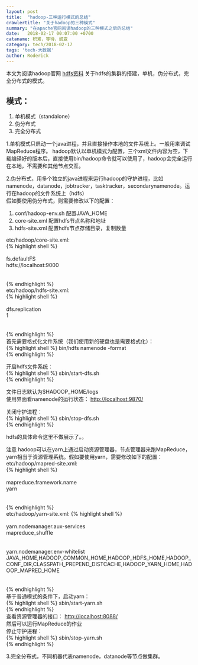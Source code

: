 ```yaml
---
layout: post
title:  "hadoop-三种运行模式的总结"
crawlertitle: "关于hadoop的三种模式"
summary: "在apache官网阅读hadoop的三种模式之后的总结"
date:   2018-02-17 00:07:00 +0700
cataname: 积累，等待，蜕变
category: tech/2018-02-17
tags: 'tech-大数据'
author: Roderick
---
```

本文为阅读hadoop官网 [hdfs资料](http://hadoop.apache.org/docs/current/hadoop-project-dist/hadoop-common/SingleCluster.html "hdfs资料") 关于hdfs的集群的搭建，单机，伪分布式，完全分布式的模式。


## 模式： ##
1. 单机模式（standalone）  
2. 伪分布式  
3. 完全分布式  

1.单机模式只启动一个java进程，并且直接操作本地的文件系统上。一般用来调试MapReduce程序。
hadoop默认以单机模式为配置，三个xml文件内容为空，下载编译好的版本后，直接使用bin/hadoop命令就可以使用了，hadoop会完全运行在本地，不需要和其他节点交互。  

2.伪分布式，用多个独立的java进程来运行hadoop的守护进程，比如namenode，datanode，jobtracker，tasktracker，secondarynamenode。运行在hadoop的文件系统上（hdfs）  
假如要使用伪分布式，则需要修改以下的配置：  
1. conf/hadoop-env.sh 配置JAVA_HOME  
2. core-site.xml 配置hdfs节点名称和地址  
3. hdfs-site.xml 配置hdfs节点存储目录，复制数量  

etc/hadoop/core-site.xml:  
{% highlight shell %}
<configuration>  
    <property>  
        <name>fs.defaultFS</name>  
        <value>hdfs://localhost:9000</value>  
    </property>  
</configuration>  
{% endhighlight %}  
etc/hadoop/hdfs-site.xml:  
{% highlight shell %}
<configuration>  
    <property>  
        <name>dfs.replication</name>  
        <value>1</value>  
    </property>  
</configuration>  
{% endhighlight %}  
首先需要格式化文件系统（我们使用新的硬盘也是需要格式化）：  
{% highlight shell %}
bin/hdfs namenode -format  
{% endhighlight %}  

开启hdfs文件系统：  
{% highlight shell %}
sbin/start-dfs.sh  
{% endhighlight %}  

文件日志默认为$HADOOP_HOME/logs  
使用界面看namenode的运行状态： [http://localhost:9870/](http://localhost:9870/ "http://localhost:9870/")  

关闭守护进程：  
{% highlight shell %}
sbin/stop-dfs.sh  
{% endhighlight %}  

hdfs的具体命令这里不做展示了。。

注意
hadoop可以在yarn上通过启动资源管理器，节点管理器来跑MapReduce，yarn相当于资源管理系统。假如要使用yarn，需要修改如下的配置：  
etc/hadoop/mapred-site.xml:  
{% highlight shell %}
<configuration>  
	<property>  
		<name>mapreduce.framework.name</name>  
		<value>yarn</value>  
	</property>  
</configuration>  
{% endhighlight %}   
etc/hadoop/yarn-site.xml:
{% highlight shell %}
<configuration>  
	<property>  
		<name>yarn.nodemanager.aux-services</name>  
		<value>mapreduce_shuffle</value>  
	</property>  
	<property>  
		<name>yarn.nodemanager.env-whitelist</name>  
		<value>JAVA_HOME,HADOOP_COMMON_HOME,HADOOP_HDFS_HOME,HADOOP_CONF_DIR,CLASSPATH_PREPEND_DISTCACHE,HADOOP_YARN_HOME,HADOOP_MAPRED_HOME</value>  
	</property>  
</configuration>  
{% endhighlight %}   
基于普通模式的条件下，启动yarn：  
{% highlight shell %}
sbin/start-yarn.sh  
{% endhighlight %}   
查看资源管理器的接口： [http://localhost:8088/](http://localhost:8088/ "http://localhost:8088/")  
然后可以运行MapReduce的作业  
停止守护进程：  
{% highlight shell %}
sbin/stop-yarn.sh  
{% endhighlight %}   

3.完全分布式，不同机器代表namenode，datanode等节点做集群。   